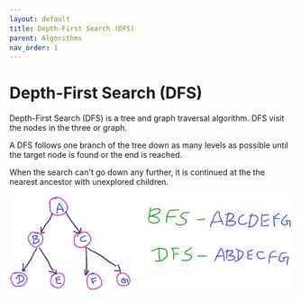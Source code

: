 ```yaml
---
layout: default
title: Depth-First Search (DFS)
parent: Algorithms
nav_order: 1
---
```


# Depth-First Search (DFS)

Depth-First Search (DFS) is a tree and graph traversal algorithm. DFS
visit the nodes in the three or graph.

A DFS follows one branch of the tree down as many levels as
possible until the target node is found or the end is reached.

When the search can't go down any further, it is continued at the
the nearest ancestor with unexplored children.

![bfs_dfs](../../assets/img/bfs_dfs.png)
